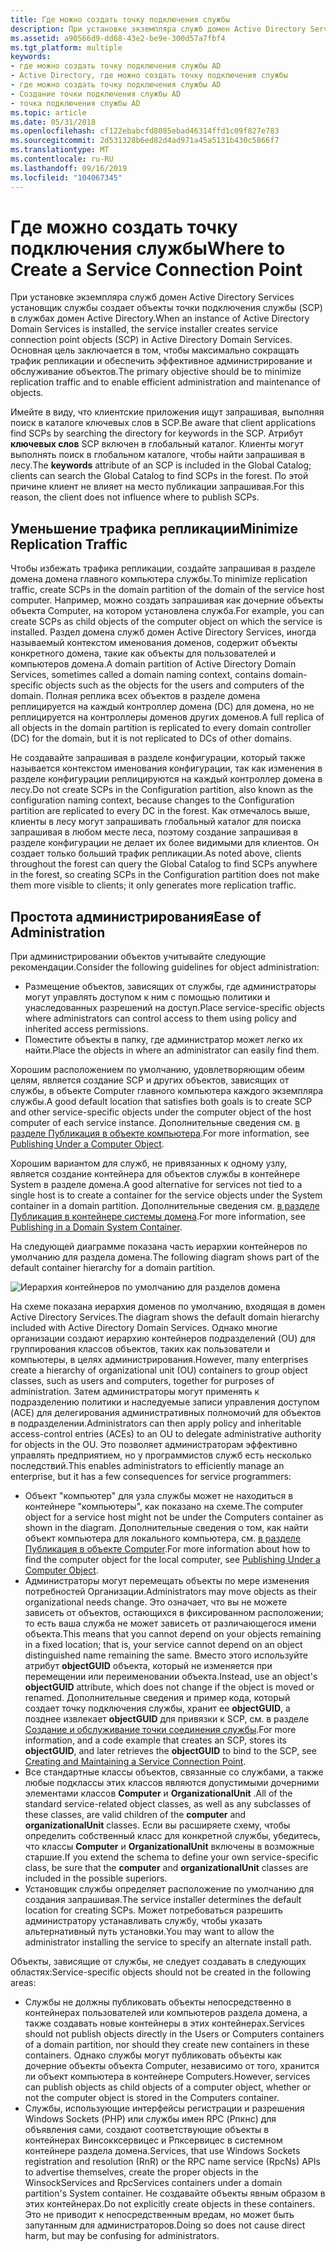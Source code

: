 ```yaml
---
title: Где можно создать точку подключения службы
description: При установке экземпляра служб домен Active Directory Services установщик службы создает объекты точки подключения службы (SCP) в службах домен Active Directory.
ms.assetid: a90566d9-dd68-43e2-be9e-300d57a7fbf4
ms.tgt_platform: multiple
keywords:
- где можно создать точку подключения службы AD
- Active Directory, где можно создать точку подключения службы
- где можно создать точку подключения службы AD
- Создание точки подключения службы AD
- точка подключения службы AD
ms.topic: article
ms.date: 05/31/2018
ms.openlocfilehash: cf122ebabcfd8085ebad46314ffd1c09f827e783
ms.sourcegitcommit: 2d531328b6ed82d4ad971a45a5131b430c5866f7
ms.translationtype: MT
ms.contentlocale: ru-RU
ms.lasthandoff: 09/16/2019
ms.locfileid: "104067345"
---
```

# <a name="where-to-create-a-service-connection-point"></a><span data-ttu-id="b9016-108">Где можно создать точку подключения службы</span><span class="sxs-lookup"><span data-stu-id="b9016-108">Where to Create a Service Connection Point</span></span>

<span data-ttu-id="b9016-109">При установке экземпляра служб домен Active Directory Services установщик службы создает объекты точки подключения службы (SCP) в службах домен Active Directory.</span><span class="sxs-lookup"><span data-stu-id="b9016-109">When an instance of Active Directory Domain Services is installed, the service installer creates service connection point objects (SCP) in Active Directory Domain Services.</span></span> <span data-ttu-id="b9016-110">Основная цель заключается в том, чтобы максимально сокращать трафик репликации и обеспечить эффективное администрирование и обслуживание объектов.</span><span class="sxs-lookup"><span data-stu-id="b9016-110">The primary objective should be to minimize replication traffic and to enable efficient administration and maintenance of objects.</span></span>

<span data-ttu-id="b9016-111">Имейте в виду, что клиентские приложения ищут запрашивая, выполняя поиск в каталоге ключевых слов в SCP.</span><span class="sxs-lookup"><span data-stu-id="b9016-111">Be aware that client applications find SCPs by searching the directory for keywords in the SCP.</span></span> <span data-ttu-id="b9016-112">Атрибут **ключевых слов** SCP включен в глобальный каталог. Клиенты могут выполнять поиск в глобальном каталоге, чтобы найти запрашивая в лесу.</span><span class="sxs-lookup"><span data-stu-id="b9016-112">The **keywords** attribute of an SCP is included in the Global Catalog; clients can search the Global Catalog to find SCPs in the forest.</span></span> <span data-ttu-id="b9016-113">По этой причине клиент не влияет на место публикации запрашивая.</span><span class="sxs-lookup"><span data-stu-id="b9016-113">For this reason, the client does not influence where to publish SCPs.</span></span>

## <a name="minimize-replication-traffic"></a><span data-ttu-id="b9016-114">Уменьшение трафика репликации</span><span class="sxs-lookup"><span data-stu-id="b9016-114">Minimize Replication Traffic</span></span>

<span data-ttu-id="b9016-115">Чтобы избежать трафика репликации, создайте запрашивая в разделе домена домена главного компьютера службы.</span><span class="sxs-lookup"><span data-stu-id="b9016-115">To minimize replication traffic, create SCPs in the domain partition of the domain of the service host computer.</span></span> <span data-ttu-id="b9016-116">Например, можно создать запрашивая как дочерние объекты объекта Computer, на котором установлена служба.</span><span class="sxs-lookup"><span data-stu-id="b9016-116">For example, you can create SCPs as child objects of the computer object on which the service is installed.</span></span> <span data-ttu-id="b9016-117">Раздел домена служб домен Active Directory Services, иногда называемый контекстом именования доменов, содержит объекты конкретного домена, такие как объекты для пользователей и компьютеров домена.</span><span class="sxs-lookup"><span data-stu-id="b9016-117">A domain partition of Active Directory Domain Services, sometimes called a domain naming context, contains domain-specific objects such as the objects for the users and computers of the domain.</span></span> <span data-ttu-id="b9016-118">Полная реплика всех объектов в разделе домена реплицируется на каждый контроллер домена (DC) для домена, но не реплицируется на контроллеры доменов других доменов.</span><span class="sxs-lookup"><span data-stu-id="b9016-118">A full replica of all objects in the domain partition is replicated to every domain controller (DC) for the domain, but it is not replicated to DCs of other domains.</span></span>

<span data-ttu-id="b9016-119">Не создавайте запрашивая в разделе конфигурации, который также называется контекстом именования конфигурации, так как изменения в разделе конфигурации реплицируются на каждый контроллер домена в лесу.</span><span class="sxs-lookup"><span data-stu-id="b9016-119">Do not create SCPs in the Configuration partition, also known as the configuration naming context, because changes to the Configuration partition are replicated to every DC in the forest.</span></span> <span data-ttu-id="b9016-120">Как отмечалось выше, клиенты в лесу могут запрашивать глобальный каталог для поиска запрашивая в любом месте леса, поэтому создание запрашивая в разделе конфигурации не делает их более видимыми для клиентов. Он создает только больший трафик репликации.</span><span class="sxs-lookup"><span data-stu-id="b9016-120">As noted above, clients throughout the forest can query the Global Catalog to find SCPs anywhere in the forest, so creating SCPs in the Configuration partition does not make them more visible to clients; it only generates more replication traffic.</span></span>

## <a name="ease-of-administration"></a><span data-ttu-id="b9016-121">Простота администрирования</span><span class="sxs-lookup"><span data-stu-id="b9016-121">Ease of Administration</span></span>

<span data-ttu-id="b9016-122">При администрировании объектов учитывайте следующие рекомендации.</span><span class="sxs-lookup"><span data-stu-id="b9016-122">Consider the following guidelines for object administration:</span></span>

-   <span data-ttu-id="b9016-123">Размещение объектов, зависящих от службы, где администраторы могут управлять доступом к ним с помощью политики и унаследованных разрешений на доступ.</span><span class="sxs-lookup"><span data-stu-id="b9016-123">Place service-specific objects where administrators can control access to them using policy and inherited access permissions.</span></span>
-   <span data-ttu-id="b9016-124">Поместите объекты в папку, где администратор может легко их найти.</span><span class="sxs-lookup"><span data-stu-id="b9016-124">Place the objects in where an administrator can easily find them.</span></span>

<span data-ttu-id="b9016-125">Хорошим расположением по умолчанию, удовлетворяющим обеим целям, является создание SCP и других объектов, зависящих от службы, в объекте Computer главного компьютера каждого экземпляра службы.</span><span class="sxs-lookup"><span data-stu-id="b9016-125">A good default location that satisfies both goals is to create SCP and other service-specific objects under the computer object of the host computer of each service instance.</span></span> <span data-ttu-id="b9016-126">Дополнительные сведения см. [в разделе Публикация в объекте компьютера](publishing-under-a-computer-object.md).</span><span class="sxs-lookup"><span data-stu-id="b9016-126">For more information, see [Publishing Under a Computer Object](publishing-under-a-computer-object.md).</span></span>

<span data-ttu-id="b9016-127">Хорошим вариантом для служб, не привязанных к одному узлу, является создание контейнера для объектов службы в контейнере System в разделе домена.</span><span class="sxs-lookup"><span data-stu-id="b9016-127">A good alternative for services not tied to a single host is to create a container for the service objects under the System container in a domain partition.</span></span> <span data-ttu-id="b9016-128">Дополнительные сведения см. [в разделе Публикация в контейнере системы домена](publishing-in-a-domain-system-container.md).</span><span class="sxs-lookup"><span data-stu-id="b9016-128">For more information, see [Publishing in a Domain System Container](publishing-in-a-domain-system-container.md).</span></span>

<span data-ttu-id="b9016-129">На следующей диаграмме показана часть иерархии контейнеров по умолчанию для раздела домена.</span><span class="sxs-lookup"><span data-stu-id="b9016-129">The following diagram shows part of the default container hierarchy for a domain partition.</span></span>

![Иерархия контейнеров по умолчанию для разделов домена](images/domain-container-heirarchy.png)

<span data-ttu-id="b9016-131">На схеме показана иерархия доменов по умолчанию, входящая в домен Active Directory Services.</span><span class="sxs-lookup"><span data-stu-id="b9016-131">The diagram shows the default domain hierarchy included with Active Directory Domain Services.</span></span> <span data-ttu-id="b9016-132">Однако многие организации создают иерархию контейнеров подразделений (OU) для группирования классов объектов, таких как пользователи и компьютеры, в целях администрирования.</span><span class="sxs-lookup"><span data-stu-id="b9016-132">However, many enterprises create a hierarchy of organizational unit (OU) containers to group object classes, such as users and computers, together for purposes of administration.</span></span> <span data-ttu-id="b9016-133">Затем администраторы могут применять к подразделению политики и наследуемые записи управления доступом (ACE) для делегирования административных полномочий для объектов в подразделении.</span><span class="sxs-lookup"><span data-stu-id="b9016-133">Administrators can then apply policy and inheritable access-control entries (ACEs) to an OU to delegate administrative authority for objects in the OU.</span></span> <span data-ttu-id="b9016-134">Это позволяет администраторам эффективно управлять предприятием, но у программистов служб есть несколько последствий.</span><span class="sxs-lookup"><span data-stu-id="b9016-134">This enables administrators to efficiently manage an enterprise, but it has a few consequences for service programmers:</span></span>

-   <span data-ttu-id="b9016-135">Объект "компьютер" для узла службы может не находиться в контейнере "компьютеры", как показано на схеме.</span><span class="sxs-lookup"><span data-stu-id="b9016-135">The computer object for a service host might not be under the Computers container as shown in the diagram.</span></span> <span data-ttu-id="b9016-136">Дополнительные сведения о том, как найти объект компьютера для локального компьютера, см. [в разделе Публикация в объекте Computer](publishing-under-a-computer-object.md).</span><span class="sxs-lookup"><span data-stu-id="b9016-136">For more information about how to find the computer object for the local computer, see [Publishing Under a Computer Object](publishing-under-a-computer-object.md).</span></span>
-   <span data-ttu-id="b9016-137">Администраторы могут перемещать объекты по мере изменения потребностей Организации.</span><span class="sxs-lookup"><span data-stu-id="b9016-137">Administrators may move objects as their organizational needs change.</span></span> <span data-ttu-id="b9016-138">Это означает, что вы не можете зависеть от объектов, остающихся в фиксированном расположении; то есть ваша служба не может зависеть от различающегося имени объекта.</span><span class="sxs-lookup"><span data-stu-id="b9016-138">This means that you cannot depend on your objects remaining in a fixed location; that is, your service cannot depend on an object distinguished name remaining the same.</span></span> <span data-ttu-id="b9016-139">Вместо этого используйте атрибут **objectGUID** объекта, который не изменяется при перемещении или переименовании объекта.</span><span class="sxs-lookup"><span data-stu-id="b9016-139">Instead, use an object's **objectGUID** attribute, which does not change if the object is moved or renamed.</span></span> <span data-ttu-id="b9016-140">Дополнительные сведения и пример кода, который создает точку подключения службы, хранит ее **objectGUID**, а позднее извлекает **objectGUID** для привязки к SCP, см. в разделе [Создание и обслуживание точки соединения службы](creating-and-maintaining-a-service-connection-point.md).</span><span class="sxs-lookup"><span data-stu-id="b9016-140">For more information, and a code example that creates an SCP, stores its **objectGUID**, and later retrieves the **objectGUID** to bind to the SCP, see [Creating and Maintaining a Service Connection Point](creating-and-maintaining-a-service-connection-point.md).</span></span>
-   <span data-ttu-id="b9016-141">Все стандартные классы объектов, связанные со службами, а также любые подклассы этих классов являются допустимыми дочерними элементами классов **Computer** и **OrganizationalUnit** .</span><span class="sxs-lookup"><span data-stu-id="b9016-141">All of the standard service-related object classes, as well as any subclasses of these classes, are valid children of the **computer** and **organizationalUnit** classes.</span></span> <span data-ttu-id="b9016-142">Если вы расширяете схему, чтобы определить собственный класс для конкретной службы, убедитесь, что классы **Computer** и **OrganizationalUnit** включены в возможные старшие.</span><span class="sxs-lookup"><span data-stu-id="b9016-142">If you extend the schema to define your own service-specific class, be sure that the **computer** and **organizationalUnit** classes are included in the possible superiors.</span></span>
-   <span data-ttu-id="b9016-143">Установщик службы определяет расположение по умолчанию для создания запрашивая.</span><span class="sxs-lookup"><span data-stu-id="b9016-143">The service installer determines the default location for creating SCPs.</span></span> <span data-ttu-id="b9016-144">Может потребоваться разрешить администратору устанавливать службу, чтобы указать альтернативный путь установки.</span><span class="sxs-lookup"><span data-stu-id="b9016-144">You may want to allow the administrator installing the service to specify an alternate install path.</span></span>

<span data-ttu-id="b9016-145">Объекты, зависящие от службы, не следует создавать в следующих областях:</span><span class="sxs-lookup"><span data-stu-id="b9016-145">Service-specific objects should not be created in the following areas:</span></span>

-   <span data-ttu-id="b9016-146">Службы не должны публиковать объекты непосредственно в контейнерах пользователей или компьютеров раздела домена, а также создавать новые контейнеры в этих контейнерах.</span><span class="sxs-lookup"><span data-stu-id="b9016-146">Services should not publish objects directly in the Users or Computers containers of a domain partition, nor should they create new containers in these containers.</span></span> <span data-ttu-id="b9016-147">Однако службы могут публиковать объекты как дочерние объекты объекта Computer, независимо от того, хранится ли объект компьютера в контейнере Computers.</span><span class="sxs-lookup"><span data-stu-id="b9016-147">However, services can publish objects as child objects of a computer object, whether or not the computer object is stored in the Computers container.</span></span>
-   <span data-ttu-id="b9016-148">Службы, использующие интерфейсы регистрации и разрешения Windows Sockets (РНР) или службы имен RPC (Рпкнс) для объявления сами, создают соответствующие объекты в контейнерах Винсокксервицес и Рпксервицес в системном контейнере раздела домена.</span><span class="sxs-lookup"><span data-stu-id="b9016-148">Services, that use Windows Sockets registration and resolution (RnR) or the RPC name service (RpcNs) APIs to advertise themselves, create the proper objects in the WinsockServices and RpcServices containers under a domain partition's System container.</span></span> <span data-ttu-id="b9016-149">Не создавайте объекты явным образом в этих контейнерах.</span><span class="sxs-lookup"><span data-stu-id="b9016-149">Do not explicitly create objects in these containers.</span></span> <span data-ttu-id="b9016-150">Это не приводит к непосредственным вредам, но может быть запутанным для администраторов.</span><span class="sxs-lookup"><span data-stu-id="b9016-150">Doing so does not cause direct harm, but may be confusing for administrators.</span></span>

 

 




